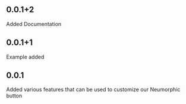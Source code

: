 ## 0.0.1+2

Added Documentation

## 0.0.1+1

Example added

## 0.0.1

Added various features that can be used to customize our Neumorphic button
